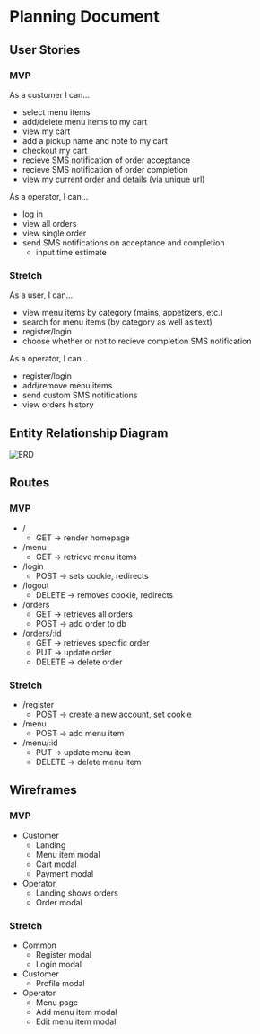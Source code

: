 # Planning Document

## User Stories

### MVP

As a customer I can...

- select menu items
- add/delete menu items to my cart
- view my cart
- add a pickup name and note to my cart
- checkout my cart
- recieve SMS notification of order acceptance
- recieve SMS notification of order completion
- view my current order and details (via unique url)

As a operator, I can...

- log in
- view all orders
- view single order
- send SMS notifications on acceptance and completion
  - input time estimate

### Stretch

As a user, I can...

- view menu items by category (mains, appetizers, etc.)
- search for menu items (by category as well as text)
- register/login
- choose whether or not to recieve completion SMS notification

As a operator, I can...

- register/login
- add/remove menu items
- send custom SMS notifications
- view orders history

## Entity Relationship Diagram

![ERD](https://raw.githubusercontent.com/bryce-mcmath/foodzebra/master/docs/ERD,png)

## Routes

### MVP

- /
  - GET -> render homepage
- /menu
  - GET -> retrieve menu items
- /login
  - POST -> sets cookie, redirects
- /logout
  - DELETE -> removes cookie, redirects
- /orders
  - GET -> retrieves all orders
  - POST -> add order to db
- /orders/:id
  - GET -> retrieves specific order
  - PUT -> update order
  - DELETE -> delete order

### Stretch

- /register
  - POST -> create a new account, set cookie
- /menu
  - POST -> add menu item
- /menu/:id
  - PUT -> update menu item
  - DELETE -> delete menu item

## Wireframes

### MVP

- Customer
  - Landing
  - Menu item modal
  - Cart modal
  - Payment modal
- Operator
  - Landing shows orders
  - Order modal

### Stretch

- Common
  - Register modal
  - Login modal
- Customer
  - Profile modal
- Operator
  - Menu page
  - Add menu item modal
  - Edit menu item modal
